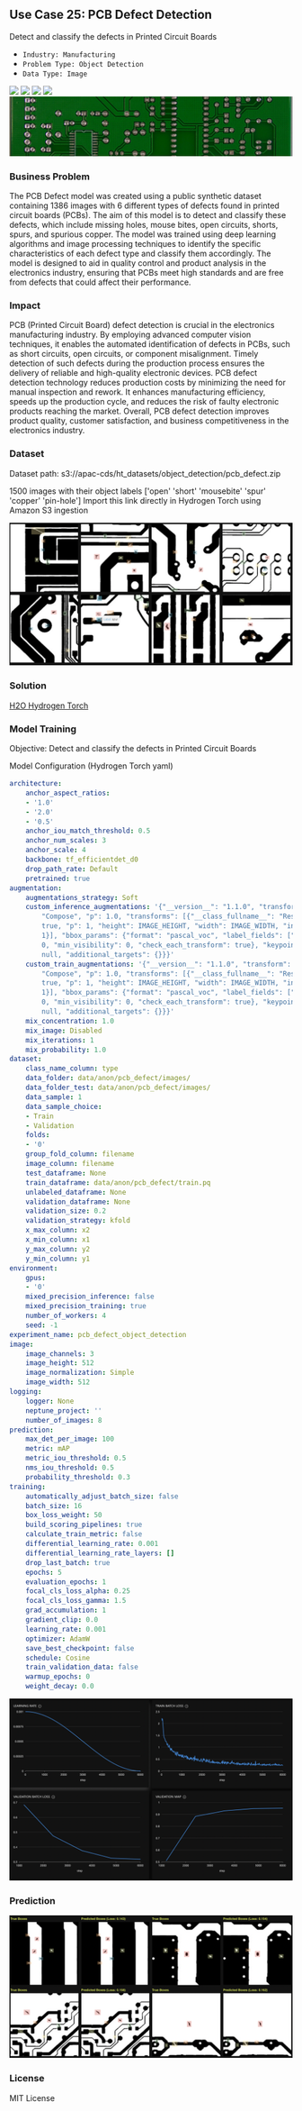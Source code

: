 ## Use Case 25: PCB Defect Detection

Detect and classify the defects in Printed Circuit Boards

- `Industry: Manufacturing `
- `Problem Type: Object Detection`
- `Data Type: Image`

![](https://github.com/h2oai/ht-catalog/blob/646864e3c695f7c721514159bd6c59520dab7438/Assets/use-cases/pcb_defect/cover.png)
![](https://github.com/h2oai/ht-catalog/blob/646864e3c695f7c721514159bd6c59520dab7438/Assets/use-cases/pcb_defect/cover.jpg)
![](https://github.com/h2oai/ht-catalog/blob/646864e3c695f7c721514159bd6c59520dab7438/Assets/use-cases/pcb_defect/cover.jpeg)
![](https://github.com/h2oai/ht-catalog/blob/646864e3c695f7c721514159bd6c59520dab7438/Assets/use-cases/pcb_defect/cover.webp)
![](https://github.com/h2oai/ht-catalog/blob/646864e3c695f7c721514159bd6c59520dab7438/Assets/use-cases/pcb_defect/cover)

### Business Problem 

The PCB Defect model was created using a public synthetic dataset containing 1386 images with 6 different types of defects found in printed circuit boards (PCBs). The aim of this model is to detect and classify these defects, which include missing holes, mouse bites, open circuits, shorts, spurs, and spurious copper. The model was trained using deep learning algorithms and image processing techniques to identify the specific characteristics of each defect type and classify them accordingly. The model is designed to aid in quality control and product analysis in the electronics industry, ensuring that PCBs meet high standards and are free from defects that could affect their performance.

### Impact

PCB (Printed Circuit Board) defect detection is crucial in the electronics manufacturing industry. By employing advanced computer vision techniques, it enables the automated identification of defects in PCBs, such as short circuits, open circuits, or component misalignment. Timely detection of such defects during the production process ensures the delivery of reliable and high-quality electronic devices. PCB defect detection technology reduces production costs by minimizing the need for manual inspection and rework. It enhances manufacturing efficiency, speeds up the production cycle, and reduces the risk of faulty electronic products reaching the market. Overall, PCB defect detection improves product quality, customer satisfaction, and business competitiveness in the electronics industry.

### Dataset

Dataset path: s3://apac-cds/ht_datasets/object_detection/pcb_defect.zip

1500 images with their object labels ['open' 'short' 'mousebite' 'spur' 'copper' 'pin-hole']  Import this link directly in Hydrogen Torch using Amazon S3 ingestion

![train data](https://github.com/h2oai/ht-catalog/blob/646864e3c695f7c721514159bd6c59520dab7438/Assets/use-cases/pcb_defect/train%20data.png)

### Solution

[H2O Hydrogen Torch](https://docs.h2o.ai/h2o-hydrogen-torch/)

### Model Training

Objective: Detect and classify the defects in Printed Circuit Boards

Model Configuration (Hydrogen Torch yaml)

```yaml
architecture:
    anchor_aspect_ratios:
    - '1.0'
    - '2.0'
    - '0.5'
    anchor_iou_match_threshold: 0.5
    anchor_num_scales: 3
    anchor_scale: 4
    backbone: tf_efficientdet_d0
    drop_path_rate: Default
    pretrained: true
augmentation:
    augmentations_strategy: Soft
    custom_inference_augmentations: '{"__version__": "1.1.0", "transform": {"__class_fullname__":
        "Compose", "p": 1.0, "transforms": [{"__class_fullname__": "Resize", "always_apply":
        true, "p": 1, "height": IMAGE_HEIGHT, "width": IMAGE_WIDTH, "interpolation":
        1}], "bbox_params": {"format": "pascal_voc", "label_fields": ["labels"], "min_area":
        0, "min_visibility": 0, "check_each_transform": true}, "keypoint_params":
        null, "additional_targets": {}}}'
    custom_train_augmentations: '{"__version__": "1.1.0", "transform": {"__class_fullname__":
        "Compose", "p": 1.0, "transforms": [{"__class_fullname__": "Resize", "always_apply":
        true, "p": 1, "height": IMAGE_HEIGHT, "width": IMAGE_WIDTH, "interpolation":
        1}], "bbox_params": {"format": "pascal_voc", "label_fields": ["labels"], "min_area":
        0, "min_visibility": 0, "check_each_transform": true}, "keypoint_params":
        null, "additional_targets": {}}}'
    mix_concentration: 1.0
    mix_image: Disabled
    mix_iterations: 1
    mix_probability: 1.0
dataset:
    class_name_column: type
    data_folder: data/anon/pcb_defect/images/
    data_folder_test: data/anon/pcb_defect/images/
    data_sample: 1
    data_sample_choice:
    - Train
    - Validation
    folds:
    - '0'
    group_fold_column: filename
    image_column: filename
    test_dataframe: None
    train_dataframe: data/anon/pcb_defect/train.pq
    unlabeled_dataframe: None
    validation_dataframe: None
    validation_size: 0.2
    validation_strategy: kfold
    x_max_column: x2
    x_min_column: x1
    y_max_column: y2
    y_min_column: y1
environment:
    gpus:
    - '0'
    mixed_precision_inference: false
    mixed_precision_training: true
    number_of_workers: 4
    seed: -1
experiment_name: pcb_defect_object_detection
image:
    image_channels: 3
    image_height: 512
    image_normalization: Simple
    image_width: 512
logging:
    logger: None
    neptune_project: ''
    number_of_images: 8
prediction:
    max_det_per_image: 100
    metric: mAP
    metric_iou_threshold: 0.5
    nms_iou_threshold: 0.5
    probability_threshold: 0.3
training:
    automatically_adjust_batch_size: false
    batch_size: 16
    box_loss_weight: 50
    build_scoring_pipelines: true
    calculate_train_metric: false
    differential_learning_rate: 0.001
    differential_learning_rate_layers: []
    drop_last_batch: true
    epochs: 5
    evaluation_epochs: 1
    focal_cls_loss_alpha: 0.25
    focal_cls_loss_gamma: 1.5
    grad_accumulation: 1
    gradient_clip: 0.0
    learning_rate: 0.001
    optimizer: AdamW
    save_best_checkpoint: false
    schedule: Cosine
    train_validation_data: false
    warmup_epochs: 0
    weight_decay: 0.0

```

![chart](https://github.com/h2oai/ht-catalog/blob/646864e3c695f7c721514159bd6c59520dab7438/Assets/use-cases/pcb_defect/chart.png)


### Prediction

![Predictions](https://github.com/h2oai/ht-catalog/blob/646864e3c695f7c721514159bd6c59520dab7438/Assets/use-cases/pcb_defect/Validation%20Predictions.png)

### License

MIT License
